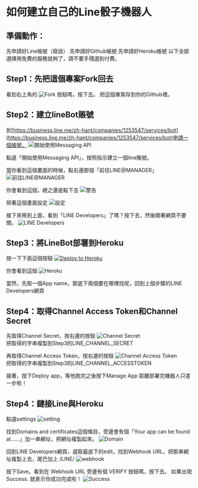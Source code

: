 如何建立自己的Line骰子機器人
==

準備動作：
--
先申請好Line帳號（廢話）
先申請好Github帳號
先申請好Heroku帳號
以下全部選擇用免費的服務就夠了，請不要手殘選到付費。




Step1：先把這個專案Fork回去
--
看到右上角的 ![Fork](http://i.imgur.com/g5VmzkC.jpg) 按鈕嗎，按下去。
把這個專案存到你的Github裡。




Step2：建立lineBot賬號
--
到[https://business.line.me/zh-hant/companies/1253547/services/bot](https://business.line.me/zh-hant/companies/1253547/services/bot)申請一個帳號，
![開始使用Messaging API](http://i.imgur.com/Zb2Oboy.jpg)<br>

點選「開始使用Messaging API」，按照指示建立一個line賬號。

當你看到這個畫面的時候，點右邊那個「前往LINE@MANAGER」
![前往LINE@MANAGER](http://i.imgur.com/C2mzamX.jpg)<br>


你會看到這個，總之還是點下去
![警告](http://i.imgur.com/XfRa9UU.jpg)<br>

照著這個畫面設定
![設定](http://i.imgur.com/PXf10Qs.jpg)<br>

接下來移到上面，看到「LINE Developers」了嗎？按下去，然後開著網頁不要關。
![LINE Developers](http://i.imgur.com/aks55p4.jpg)<br>




Step3：將LineBot部署到Heroku
--

按一下下面這個按鈕
[![Deploy to Heroku](https://www.herokucdn.com/deploy/button.png)](https://heroku.com/deploy)<br>

你會看到這個
![Heroku](http://i.imgur.com/sbCVOcW.jpg)<br>

當然，先取一個App name，那底下兩個要在哪裡找呢，回到上個步驟的LINE Developers網頁




Step4：取得Channel Access Token和Channel Secret
--
先取得Channel Secret，按右邊的按鈕
![Channel Secret](http://i.imgur.com/oNN9gUx.jpg)<br>
把取得的字串複製到Step3的LINE_CHANNEL_SECRET

再取得Channel Access Token，按右邊的按鈕
![Channel Access Token](http://i.imgur.com/UJ4AQlJ.jpg)<br>
把取得的字串複製到Step3的LINE_CHANNEL_ACCESSTOKEN

接著，按下Deploy app，等他跑完之後按下Manage App
距離部署完機器人只差一步啦！




Step4：鏈接Line與Heroku
--
點選settings
![setting](http://i.imgur.com/9fEMoVh.jpg)<br>

找到Domains and certificates這個條目，旁邊會有個「Your app can be found at……」加一串網址，把網址複製起來。
![Domain](http://i.imgur.com/dcgyeZa.jpg)<br>

回到LINE Developers網頁，選取最底下的edit，找到Webhook URL，把那串網址複製上去，尾巴加上 /LINE/
![webhook](http://i.imgur.com/tn2EN6l.jpg)<br>

按下Save。看到在 Webhook URL 旁邊有個 VERIFY 按鈕嗎，按下去。
如果出現 Success. 就表示你成功完成啦！
![Success](http://i.imgur.com/yjlpIh8.jpg)<br>


